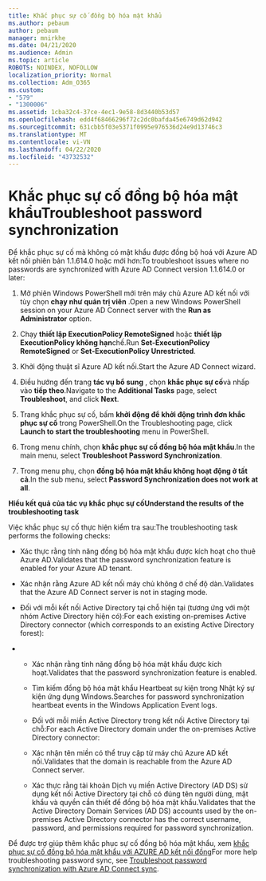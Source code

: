 ```yaml
---
title: Khắc phục sự cố đồng bộ hóa mật khẩu
ms.author: pebaum
author: pebaum
manager: mnirkhe
ms.date: 04/21/2020
ms.audience: Admin
ms.topic: article
ROBOTS: NOINDEX, NOFOLLOW
localization_priority: Normal
ms.collection: Adm_O365
ms.custom:
- "579"
- "1300006"
ms.assetid: 1cba32c4-37ce-4ec1-9e58-8d3440b53d57
ms.openlocfilehash: edd4f68466296f72c2dc0bafda45e6749d62d942
ms.sourcegitcommit: 631cbb5f03e5371f0995e976536d24e9d13746c3
ms.translationtype: MT
ms.contentlocale: vi-VN
ms.lasthandoff: 04/22/2020
ms.locfileid: "43732532"
---
```

# <a name="troubleshoot-password-synchronization"></a><span data-ttu-id="753c9-102">Khắc phục sự cố đồng bộ hóa mật khẩu</span><span class="sxs-lookup"><span data-stu-id="753c9-102">Troubleshoot password synchronization</span></span>

<span data-ttu-id="753c9-103">Để khắc phục sự cố mà không có mật khẩu được đồng bộ hoá với Azure AD kết nối phiên bản 1.1.614.0 hoặc mới hơn:</span><span class="sxs-lookup"><span data-stu-id="753c9-103">To troubleshoot issues where no passwords are synchronized with Azure AD Connect version 1.1.614.0 or later:</span></span>
  
1. <span data-ttu-id="753c9-104">Mở phiên Windows PowerShell mới trên máy chủ Azure AD kết nối với tùy chọn **chạy như quản trị viên** .</span><span class="sxs-lookup"><span data-stu-id="753c9-104">Open a new Windows PowerShell session on your Azure AD Connect server with the **Run as Administrator** option.</span></span>

2. <span data-ttu-id="753c9-105">Chạy **thiết lập ExecutionPolicy RemoteSigned** hoặc **thiết lập ExecutionPolicy không hạn**chế.</span><span class="sxs-lookup"><span data-stu-id="753c9-105">Run **Set-ExecutionPolicy RemoteSigned** or **Set-ExecutionPolicy Unrestricted**.</span></span>

3. <span data-ttu-id="753c9-106">Khởi động thuật sĩ Azure AD kết nối.</span><span class="sxs-lookup"><span data-stu-id="753c9-106">Start the Azure AD Connect wizard.</span></span>

4. <span data-ttu-id="753c9-107">Điều hướng đến trang **tác vụ bổ sung** , chọn **khắc phục sự cố**và nhấp vào **tiếp theo**.</span><span class="sxs-lookup"><span data-stu-id="753c9-107">Navigate to the **Additional Tasks** page, select **Troubleshoot**, and click **Next**.</span></span>

5. <span data-ttu-id="753c9-108">Trang khắc phục sự cố, bấm **khởi động để khởi động trình đơn khắc phục sự cố** trong PowerShell.</span><span class="sxs-lookup"><span data-stu-id="753c9-108">On the Troubleshooting page, click **Launch to start the troubleshooting** menu in PowerShell.</span></span>

6. <span data-ttu-id="753c9-109">Trong menu chính, chọn **khắc phục sự cố đồng bộ hóa mật khẩu**.</span><span class="sxs-lookup"><span data-stu-id="753c9-109">In the main menu, select **Troubleshoot Password Synchronization**.</span></span>

7. <span data-ttu-id="753c9-110">Trong menu phụ, chọn **đồng bộ hóa mật khẩu không hoạt động ở tất cả**.</span><span class="sxs-lookup"><span data-stu-id="753c9-110">In the sub menu, select **Password Synchronization does not work at all**.</span></span>

<span data-ttu-id="753c9-111">**Hiểu kết quả của tác vụ khắc phục sự cố**</span><span class="sxs-lookup"><span data-stu-id="753c9-111">**Understand the results of the troubleshooting task**</span></span>
  
<span data-ttu-id="753c9-112">Việc khắc phục sự cố thực hiện kiểm tra sau:</span><span class="sxs-lookup"><span data-stu-id="753c9-112">The troubleshooting task performs the following checks:</span></span>
  
- <span data-ttu-id="753c9-113">Xác thực rằng tính năng đồng bộ hóa mật khẩu được kích hoạt cho thuê Azure AD.</span><span class="sxs-lookup"><span data-stu-id="753c9-113">Validates that the password synchronization feature is enabled for your Azure AD tenant.</span></span>

- <span data-ttu-id="753c9-114">Xác nhận rằng Azure AD kết nối máy chủ không ở chế độ dàn.</span><span class="sxs-lookup"><span data-stu-id="753c9-114">Validates that the Azure AD Connect server is not in staging mode.</span></span>

- <span data-ttu-id="753c9-115">Đối với mỗi kết nối Active Directory tại chỗ hiện tại (tương ứng với một nhóm Active Directory hiện có):</span><span class="sxs-lookup"><span data-stu-id="753c9-115">For each existing on-premises Active Directory connector (which corresponds to an existing Active Directory forest):</span></span>

- 
  - <span data-ttu-id="753c9-116">Xác nhận rằng tính năng đồng bộ hóa mật khẩu được kích hoạt.</span><span class="sxs-lookup"><span data-stu-id="753c9-116">Validates that the password synchronization feature is enabled.</span></span>

  - <span data-ttu-id="753c9-117">Tìm kiếm đồng bộ hóa mật khẩu Heartbeat sự kiện trong Nhật ký sự kiện ứng dụng Windows.</span><span class="sxs-lookup"><span data-stu-id="753c9-117">Searches for password synchronization heartbeat events in the Windows Application Event logs.</span></span>

  - <span data-ttu-id="753c9-118">Đối với mỗi miền Active Directory trong kết nối Active Directory tại chỗ:</span><span class="sxs-lookup"><span data-stu-id="753c9-118">For each Active Directory domain under the on-premises Active Directory connector:</span></span>

  - <span data-ttu-id="753c9-119">Xác nhận tên miền có thể truy cập từ máy chủ Azure AD kết nối.</span><span class="sxs-lookup"><span data-stu-id="753c9-119">Validates that the domain is reachable from the Azure AD Connect server.</span></span>

  - <span data-ttu-id="753c9-120">Xác thực rằng tài khoản Dịch vụ miền Active Directory (AD DS) sử dụng kết nối Active Directory tại chỗ có đúng tên người dùng, mật khẩu và quyền cần thiết để đồng bộ hóa mật khẩu.</span><span class="sxs-lookup"><span data-stu-id="753c9-120">Validates that the Active Directory Domain Services (AD DS) accounts used by the on-premises Active Directory connector has the correct username, password, and permissions required for password synchronization.</span></span>

<span data-ttu-id="753c9-121">Để được trợ giúp thêm khắc phục sự cố đồng bộ hóa mật khẩu, xem [khắc phục sự cố đồng bộ hóa mật khẩu với AZURE AD kết nối đồng](https://docs.microsoft.com/azure/active-directory/connect/active-directory-aadconnectsync-troubleshoot-password-synchronization)</span><span class="sxs-lookup"><span data-stu-id="753c9-121">For more help troubleshooting password sync, see [Troubleshoot password synchronization with Azure AD Connect sync](https://docs.microsoft.com/azure/active-directory/connect/active-directory-aadconnectsync-troubleshoot-password-synchronization).</span></span>
  